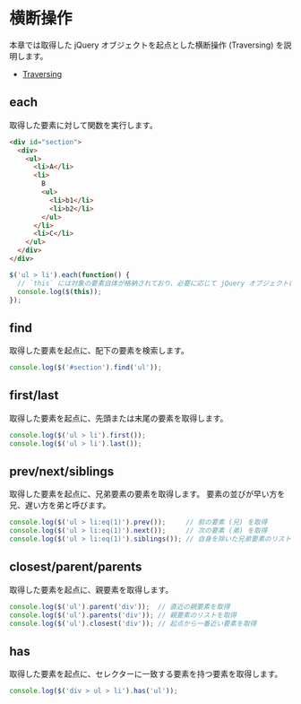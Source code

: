 # 横断操作

本章では取得した jQuery オブジェクトを起点とした横断操作 (Traversing) を説明します。

- [Traversing](http://api.jquery.com/category/traversing/)

## each

取得した要素に対して関数を実行します。

```html
<div id="section">
  <div>
    <ul>
      <li>A</li>
      <li>
        B
        <ul>
          <li>b1</li>
          <li>b2</li>
        </ul>
      </li>
      <li>C</li>
    </ul>
  </div>
</div>
```

```javascript
$('ul > li').each(function() {
  // `this` には対象の要素自体が格納されており、必要に応じて jQuery オブジェクトに変換する必要がある
  console.log($(this));
});
```

## find

取得した要素を起点に、配下の要素を検索します。

```javascript
console.log($('#section').find('ul'));
```

## first/last

取得した要素を起点に、先頭または末尾の要素を取得します。

```javascript
console.log($('ul > li').first());
console.log($('ul > li').last());
```

## prev/next/siblings

取得した要素を起点に、兄弟要素の要素を取得します。
要素の並びが早い方を兄、遅い方を弟と呼びます。

```javascript
console.log($('ul > li:eq(1)').prev());     // 前の要素 (兄) を取得
console.log($('ul > li:eq(1)').next());     // 次の要素 (弟) を取得
console.log($('ul > li:eq(1)').siblings()); // 自身を除いた兄弟要素のリストを取得
```

## closest/parent/parents

取得した要素を起点に、親要素を取得します。

```javascript
console.log($('ul').parent('div'));  // 直近の親要素を取得
console.log($('ul').parents('div')); // 親要素のリストを取得
console.log($('ul').closest('div')); // 起点から一番近い要素を取得
```

## has

取得した要素を起点に、セレクターに一致する要素を持つ要素を取得します。

```javascript
console.log($('div > ul > li').has('ul'));
```
